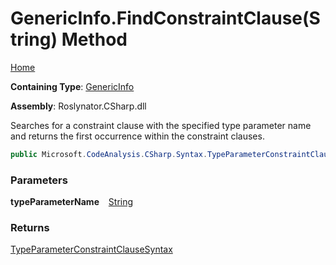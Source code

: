 # GenericInfo\.FindConstraintClause\(String\) Method

[Home](../../../../../README.md)

**Containing Type**: [GenericInfo](../README.md)

**Assembly**: Roslynator\.CSharp\.dll

  
Searches for a constraint clause with the specified type parameter name and returns the first occurrence within the constraint clauses\.

```csharp
public Microsoft.CodeAnalysis.CSharp.Syntax.TypeParameterConstraintClauseSyntax FindConstraintClause(string typeParameterName)
```

### Parameters

**typeParameterName** &ensp; [String](https://docs.microsoft.com/en-us/dotnet/api/system.string)

### Returns

[TypeParameterConstraintClauseSyntax](https://docs.microsoft.com/en-us/dotnet/api/microsoft.codeanalysis.csharp.syntax.typeparameterconstraintclausesyntax)

